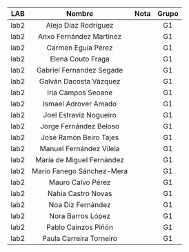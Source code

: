 | LAB  |          Nombre           | Nota | Grupo |
|:----:|:-------------------------:|:---:|:-----:|
| lab2 |   Alejo Díaz Rodríguez    |     | G1      |
| lab2 |  Anxo Fernández Martínez  |     | G1      |
| lab2 |    Carmen Eguía Pérez     |     | G1      |
| lab2 |     Elena Couto Fraga     |     | G1      |
| lab2 | Gabriel Fernandez Segade  |     | G1      |
| lab2 |  Galván Dacosta Vázquez   |     | G1      |
| lab2 |    Iria Campos Seoane     |     | G1      |
| lab2 |   Ismael Adrover Amado    |     | G1      |
| lab2 |  Joel Estraviz Nogueiro   |     | G1      |
| lab2 |  Jorge Fernández Beloso   |     | G1      |
| lab2 |  José Ramón Beiro Tajes   |     | G1      |
| lab2 |  Manuel Fernández Vilela  |     | G1      |
| lab2 | María de Miguel Fernández |     | G1      |
| lab2 | Mario Fanego Sánchez-Mera |     | G1      |
| lab2 |     Mauro Calvo Pérez     |     | G1      |
| lab2 |    Nahia Castro Novas     |     | G1      |
| lab2 |     Noa Diz Fernández     |     | G1      |
| lab2 |     Nora Barros López     |     | G1      |
| lab2 |    Pablo Cainzos Piñón    |     | G1      |
| lab2 |  Paula Carreira Torneiro  |     | G1      |